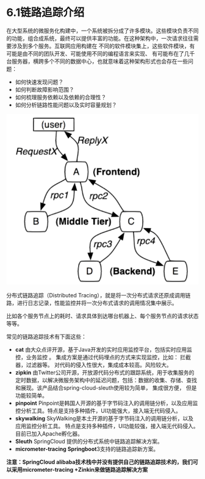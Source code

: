 # 6.1链路追踪介绍

在大型系统的微服务化构建中，一个系统被拆分成了许多模块。这些模块负责不同的功能，组合成系统，最终可以提供丰富的功能。在这种架构中，一次请求往往需要涉及到多个服务。互联网应用构建在 不同的软件模块集上，这些软件模块，有可能是由不同的团队开发、可能使用不同的编程语言来实现、 有可能布在了几千台服务器，横跨多个不同的数据中心，也就意味着这种架构形式也会存在一些问题：

* 如何快速发现问题？&#x20;
* 如何判断故障影响范围？&#x20;
* 如何梳理服务依赖以及依赖的合理性？&#x20;
* 如何分析链路性能问题以及实时容量规划？

![](<../.gitbook/assets/image (47).png>)

分布式链路追踪（Distributed Tracing），就是将一次分布式请求还原成调用链路，进行日志记录，性能监控并将一次分布式请求的调用情况集中展示。

比如各个服务节点上的耗时、请求具体到达哪台机器上、每个服务节点的请求状态等等。&#x20;

常见的链路追踪技术有下面这些：

* **cat** 由大众点评开源，基于Java开发的实时应用监控平台，包括实时应用监控，业务监控 。 集成方案是通过代码埋点的方式来实现监控，比如： 拦截器，过滤器等。 对代码的侵入性很大，集成成本较高。风险较大。
* **zipkin** 由Twitter公司开源，开放源代码分布式的跟踪系统，用于收集服务的定时数据，以解决微服务架构中的延迟问题，包括：数据的收集、存储、查找和展现。该产品结合spring-cloud-sleuth使用较为简单， 集成很方便， 但是功能较简单。
* **pinpoint** Pinpoint是韩国人开源的基于字节码注入的调用链分析，以及应用监控分析工具。特点是支持多种插件，UI功能强大，接入端无代码侵入。&#x20;
* **skywalking** SkyWalking是本土开源的基于字节码注入的调用链分析，以及应用监控分析工具。 特点是支持多种插件，UI功能较强，接入端无代码侵入。目前已加入Apache孵化器。
* **Sleuth** SpringCloud 提供的分布式系统中链路追踪解决方案。
* **micrometer-tracing Springboot**3支持的链路追踪新方案。

**注意：SpringCloud alibaba技术栈中并没有提供自己的链路追踪技术的，我们可以采用micrometer-tracing +Zinkin来做链路追踪解决方案**
